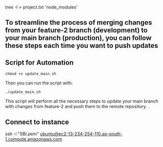 tree -I > project.txt 'node_modules'

## To streamline the process of merging changes from your feature-2 branch (development) to your main branch (production), you can follow these steps each time you want to push updates

## Script for Automation

```
chmod +x update_main.sh
```

Then you can run the script with:

```
./update_main.sh
```

This script will perform all the necessary steps to update your main branch with changes from feature-2 and push them to the remote repository.
.
## Connect to instance
ssh -i "SBI.pem" ubuntu@ec2-13-234-254-110.ap-south-1.compute.amazonaws.com